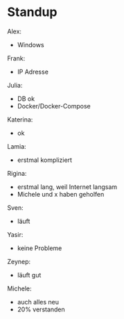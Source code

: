 # Standup

Alex:
  - Windows 

Frank:
  - IP Adresse

Julia:
  - DB ok
  - Docker/Docker-Compose

Katerina:
  - ok

Lamia:
  - erstmal kompliziert

Rigina:
  - erstmal lang, weil Internet langsam
  - Michele und x haben geholfen

Sven:
  - läuft

Yasir:
  - keine Probleme

Zeynep:
  - läuft gut

Michele:
  - auch alles neu
  - 20% verstanden
